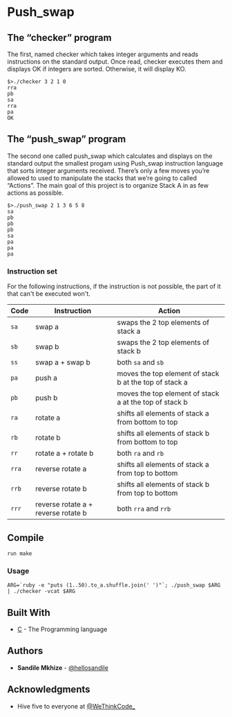 # Push_swap

## The “checker” program 

The first, named checker which takes integer arguments and reads instructions on the standard output. Once read, checker executes them and displays OK if integers are sorted. Otherwise, it will display KO.

```
$>./checker 3 2 1 0
rra
pb
sa
rra
pa
OK
```

## The “push_swap” program

The second one called push_swap which calculates and displays on the standard output the smallest progam using Push_swap instruction language that sorts integer arguments received. There’s only a few moves you’re allowed to used to manipulate the stacks that we’re going to called “Actions”. The main goal of this project is to organize Stack A in as few actions as possible.

```
$>./push_swap 2 1 3 6 5 8
sa
pb
pb
pb
sa
pa
pa
pa
```

### Instruction set
For the following instructions, if the instruction is not possible, the part of it that can't be executed won't.

Code	| Instruction			| Action
--------|-----------------------|----------------------------------------------
`sa`	| swap a				| swaps the 2 top elements of stack a
`sb`	| swap b				| swaps the 2 top elements of stack b
`ss`	| swap a + swap b		| both `sa` and `sb`
`pa`	| push a				| moves the top element of stack b at the top of stack a
`pb`	| push b				| moves the top element of stack a at the top of stack b
`ra`	| rotate a				| shifts all elements of stack a from bottom to top
`rb`	| rotate b				| shifts all elements of stack b from bottom to top
`rr`	| rotate a + rotate b	| both `ra` and `rb`
`rra`	| reverse rotate a		| shifts all elements of stack a from top to bottom
`rrb`	| reverse rotate b		| shifts all elements of stack b from top to bottom
`rrr`	| reverse rotate a + reverse rotate b	| both `rra` and `rrb`

## Compile

```
run make

```

### Usage

```
ARG=`ruby -e "puts (1..50).to_a.shuffle.join(' ')"`; ./push_swap $ARG | ./checker -vcat $ARG
```

## Built With

* [C](https://en.wikipedia.org/wiki/C_(programming_language)) - The Programming language


## Authors

* **Sandile Mkhize** -  [@hellosandile](https://twitter.com/hellosandile)

## Acknowledgments
* Hive five to everyone at [@WeThinkCode_](https://www.wethinkcode.co.za/)